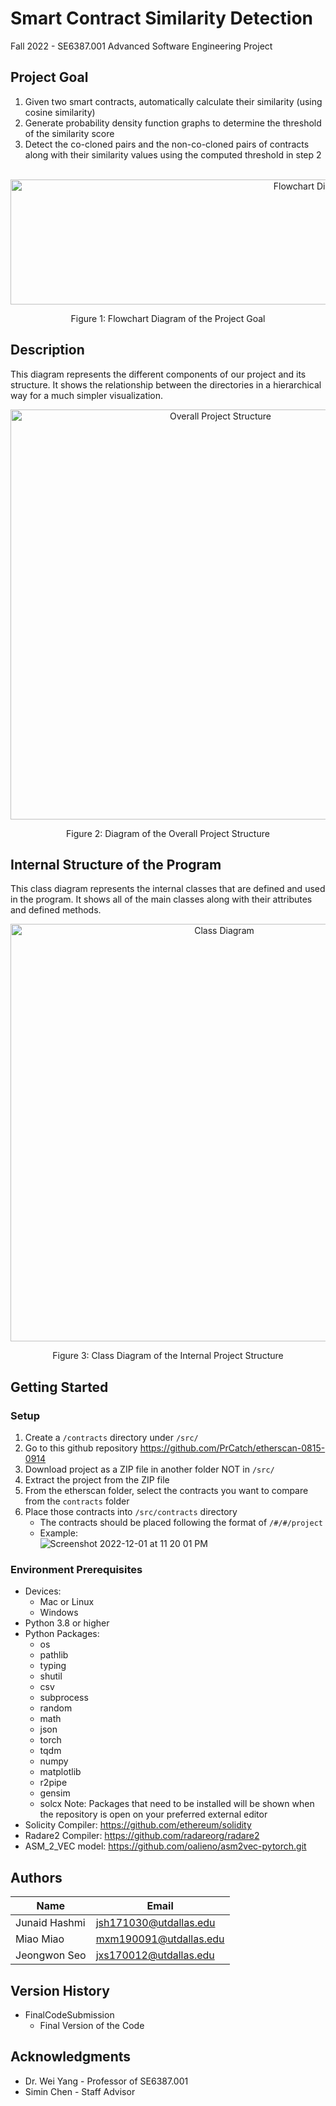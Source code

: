 # Smart Contract Similarity Detection
Fall 2022 - SE6387.001 Advanced Software Engineering Project

## Project Goal 
1. Given two smart contracts, automatically calculate their similarity (using cosine similarity)
2. Generate probability density function graphs to determine the threshold of the similarity score
3. Detect the co-cloned pairs and the non-co-cloned pairs of contracts along with their similarity values using the computed threshold in step 2
 <br> <br>
<p align="center">
  <img width="950" height="200" alt="Flowchart Diagram" src="https://user-images.githubusercontent.com/60459873/205159021-aafd08b5-7ad3-4f05-a46f-27cc847dcf4e.png">
</p>
<p align="center">Figure 1: Flowchart Diagram of the Project Goal</p>

## Description

This diagram represents the different components of our project and its structure. It shows the relationship between the directories in a hierarchical way for a much simpler visualization. <br>

<p align="center">
 <img width="656" alt="Overall Project Structure" src="https://user-images.githubusercontent.com/60459873/205170838-e72f0485-9bc6-4139-8f79-5b2835251bb1.png">
</p>
<p align="center">Figure 2: Diagram of the Overall Project Structure</p>

## Internal Structure of the Program

This class diagram represents the internal classes that are defined and used in the program. It shows all of the main classes along with their attributes and defined methods.

<p align="center">
  <img width="668" alt="Class Diagram" src="https://user-images.githubusercontent.com/60459873/205170625-c9c90c54-845f-41d4-b76f-cf930119efef.png">
</p>
<p align="center">Figure 3: Class Diagram of the Internal Project Structure</p>

## Getting Started

### Setup

1. Create a ```/contracts``` directory under ```/src/```
2. Go to this github repository https://github.com/PrCatch/etherscan-0815-0914 
3. Download project as a ZIP file in another folder NOT in ```/src/```
4. Extract the project from the ZIP file
5. From the etherscan folder, select the contracts you want to compare from the ```contracts``` folder
6. Place those contracts into ```/src/contracts``` directory
    * The contracts should be placed following the format of ```/#/#/project``` <br>
    * Example: <br>
    ![Screenshot 2022-12-01 at 11 20 01 PM](https://user-images.githubusercontent.com/60459873/205220425-d274ec6a-3bad-4be4-91d7-15fda59caa4c.png)

### Environment Prerequisites

* Devices:
    * Mac or Linux
    * Windows
* Python 3.8 or higher
* Python Packages: 
    * os
    * pathlib
    * typing
    * shutil
    * csv
    * subprocess
    * random
    * math
    * json
    * torch
    * tqdm
    * numpy
    * matplotlib
    * r2pipe
    * gensim
    * solcx
Note: Packages that need to be installed will be shown when the repository is open on your preferred external editor
* Solicity Compiler: https://github.com/ethereum/solidity <br>
* Radare2 Compiler: https://github.com/radareorg/radare2 <br>
* ASM_2_VEC model: https://github.com/oalieno/asm2vec-pytorch.git <br>

## Authors

| Name | Email |
| --- | --- |
| Junaid Hashmi | jsh171030@utdallas.edu |
| Miao Miao | mxm190091@utdallas.edu | 
| Jeongwon Seo | jxs170012@utdallas.edu | 

## Version History

* FinalCodeSubmission
    * Final Version of the Code

## Acknowledgments

* Dr. Wei Yang - Professor of SE6387.001
* Simin Chen - Staff Advisor
